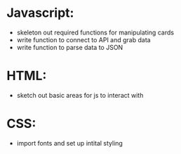 # Javascript:

- skeleton out required functions for manipulating cards 
- write function to connect to API and grab data
- write  function to parse data to JSON  

# HTML: 

- sketch out basic areas for js to interact with 

# CSS: 

- import fonts and set up intital styling
